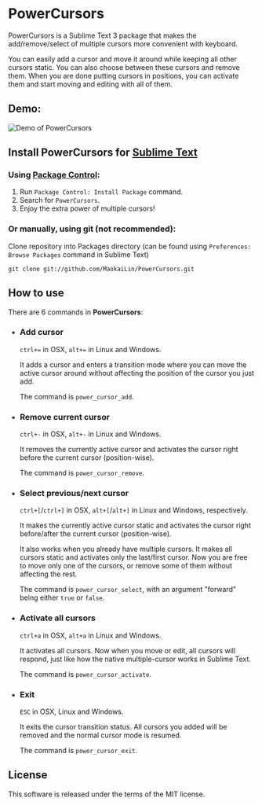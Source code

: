 PowerCursors
==================

PowerCursors is a Sublime Text 3 package that makes the add/remove/select of multiple cursors more convenient with keyboard.

You can easily add a cursor and move it around while keeping all other cursors static. You can also choose between these cursors and remove them. When you are done putting cursors in positions, you can activate them and start moving and editing with all of them.


Demo:
------------------
![Demo of PowerCursors](https://raw.github.com/MaokaiLin/PowerCursors/screencast/demo.gif "PowerCursors Screencast")


Install PowerCursors for [Sublime Text](http://www.sublimetext.com/)
-------------------

### Using [Package Control](https://sublime.wbond.net/):

1. Run `Package Control: Install Package` command.
2. Search for `PowerCursors`.
3. Enjoy the extra power of multiple cursors!

### Or manually, using git (not recommended):

Clone repository into Packages directory (can be found using `Preferences: Browse Packages` command in Sublime Text)

    git clone git://github.com/MaokaiLin/PowerCursors.git


How to use
-------------------
There are 6 commands in **PowerCursors**:

* ### Add cursor

    `ctrl+=` in OSX, `alt+=` in Linux and Windows.

    It adds a cursor and enters a transition mode where you can move the active
    cursor around without affecting the position of the cursor you just add.

    The command is `power_cursor_add`.

* ### Remove current cursor

    `ctrl+-` in OSX, `alt+-` in Linux and Windows.

    It removes the currently active cursor and activates the cursor right before the current cursor (position-wise).

    The command is `power_cursor_remove`.

* ### Select previous/next cursor

    `ctrl+[`/`ctrl+]` in OSX, `alt+[`/`alt+]` in Linux and Windows, respectively.

    It makes the currently active cursor static and activates the cursor right before/after the current cursor (position-wise).

    It also works when you already have multiple cursors. It makes all cursors static and activates only the last/first cursor. Now you are free to move only one of the cursors, or remove some of them without affecting the rest.

    The command is `power_cursor_select`, with an argument "forward" being either `true` or `false`.

* ### Activate all cursors

    `ctrl+a` in OSX, `alt+a` in Linux and Windows.

    It activates all cursors. Now when you move or edit, all cursors will
    respond, just like how the native multiple-cursor works in Sublime Text.

    The command is `power_cursor_activate`.

* ### Exit

    `ESC` in OSX, Linux and Windows.

    It exits the cursor transition status. All cursors you added will be removed and the normal cursor mode is resumed.

    The command is `power_cursor_exit`.


License
-------------------

This software is released under the terms of the MIT license.
